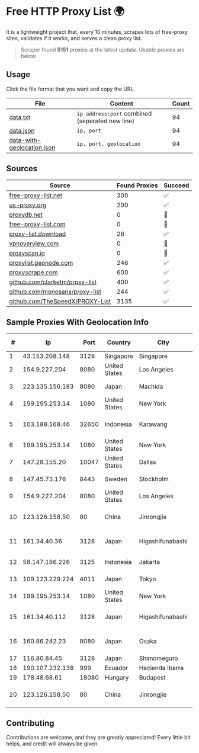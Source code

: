 
# Free HTTP Proxy List 🌍

It is a lightweight project that, every 10 minutes, scrapes lots of free-proxy sites, validates if it works, and serves a clean proxy list.


> Scraper found **5151** proxies at the latest update. Usable proxies are below.

## Usage

Click the file format that you want and copy the URL.


|File|Content|Count|
|----|-------|-----|
|[data.txt](https://raw.githubusercontent.com/themiralay/Proxy-List-World/master/data.txt)|`ip_address:port` combined (seperated new line)|94|
|[data.json](https://raw.githubusercontent.com/themiralay/Proxy-List-World/master/data.json)|`ip, port`|94|
|[data-with-geolocation.json](https://raw.githubusercontent.com/themiralay/Proxy-List-World/master/data-with-geolocation.json)|`ip, port, geolocation`|94|

## Sources

|Source|Found Proxies|Succeed|
|------|-------------|-------|
|[free-proxy-list.net](https://free-proxy-list.net)|300|✅|
|[us-proxy.org](https://www.us-proxy.org)|200|✅|
|[proxydb.net](http://proxydb.net)|0|🚫|
|[free-proxy-list.com](https://free-proxy-list.com/?page=&port=&type%5B%5D=http&type%5B%5D=https&up_time=0&search=Search)|0|🚫|
|[proxy-list.download](https://www.proxy-list.download/HTTP)|26|✅|
|[vpnoverview.com](https://vpnoverview.com/privacy/anonymous-browsing/free-proxy-servers)|0|🚫|
|[proxyscan.io](https://www.proxyscan.io)|0|🚫|
|[proxylist.geonode.com](https://proxylist.geonode.com/api/proxy-list?limit=300&page=1&sort_by=lastChecked&sort_type=desc&protocols=http,https)|246|✅|
|[proxyscrape.com](https://api.proxyscrape.com/v2/?request=displayproxies&protocol=http&timeout=10000&country=all&ssl=all&anonymity=all)|600|✅|
|[github.com/clarketm/proxy-list](https://raw.githubusercontent.com/clarketm/proxy-list/master/proxy-list-raw.txt)|400|✅|
|[github.com/monosans/proxy-list](https://raw.githubusercontent.com/monosans/proxy-list/main/proxies/http.txt)|244|✅|
|[github.com/TheSpeedX/PROXY-List](https://raw.githubusercontent.com/TheSpeedX/PROXY-List/master/http.txt)|3135|✅|


## Sample Proxies With Geolocation Info

|#|Ip|Port|Country|City|Internet Service Provider|
|-|--|----|-------|----|-------------------------|
|1|43.153.208.148|3128|Singapore|Singapore|Aceville Pte.ltd|
|2|154.9.227.204|8080|United States|Los Angeles|Cogent Communications|
|3|223.135.156.183|8080|Japan|Machida|So-net Corporation|
|4|199.195.253.14|1080|United States|New York|FranTech Solutions|
|5|103.188.168.46|32650|Indonesia|Karawang|PT Lintas Jaringan Nusantara|
|6|199.195.253.14|1080|United States|New York|FranTech Solutions|
|7|147.28.155.20|10047|United States|Dallas|Packet Host, Inc.|
|8|147.45.73.176|8443|Sweden|Stockholm|Aeza International LTD|
|9|154.9.227.204|8080|United States|Los Angeles|Cogent Communications|
|10|123.126.158.50|80|China|Jinrongjie|China Unicom Beijing Province Network|
|11|161.34.40.36|3128|Japan|Higashifunabashi|NTT PC Communications, Inc.|
|12|58.147.186.226|3125|Indonesia|Jakarta|PT. Transhybrid Communication|
|13|109.123.229.224|4011|Japan|Tokyo|Contabo Asia Private Limited|
|14|199.195.253.14|1080|United States|New York|FranTech Solutions|
|15|161.34.40.112|3128|Japan|Higashifunabashi|NTT PC Communications, Inc.|
|16|160.86.242.23|8080|Japan|Osaka|Sony Network Communications Inc|
|17|116.80.84.45|3128|Japan|Shimomeguro|InfoSphere|
|18|190.107.232.138|999|Ecuador|Hacienda Ibarra|CINECABLE TV|
|19|178.48.68.61|18080|Hungary|Budapest|UPC|
|20|123.126.158.50|80|China|Jinrongjie|China Unicom Beijing Province Network|



## Contributing

Contributions are welcome, and they are greatly appreciated! Every
little bit helps, and credit will always be given.

